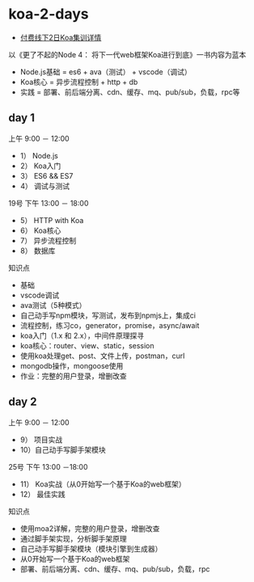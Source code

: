 # koa-2-days

- [付费线下2日Koa集训详情](detail.md)

以《更了不起的Node 4： 将下一代web框架Koa进行到底》一书内容为蓝本

- Node.js基础 = es6 + ava（测试） + vscode（调试）
- Koa核心 = 异步流程控制 + http + db
- 实践 = 部署、前后端分离、cdn、缓存、mq、pub/sub，负载，rpc等

## day 1

上午 9:00 － 12:00

- 1） Node.js
- 2） Koa入门
- 3） ES6 && ES7
- 4） 调试与测试

19号 下午 13:00 － 18:00

- 5） HTTP with Koa
- 6） Koa核心
- 7） 异步流程控制
- 8） 数据库

知识点

- 基础
- vscode调试
- ava测试（5种模式）
- 自己动手写npm模块，写测试，发布到npmjs上，集成ci
- 流程控制，练习co，generator，promise，async/await
- koa入门（1.x 和 2.x），中间件原理探寻
- koa核心：router、view、static，session
- 使用koa处理get、post、文件上传，postman，curl
- mongodb操作，mongoose使用
- 作业：完整的用户登录，增删改查

## day 2

上午 9:00 － 12:00

- 9） 项目实战
- 10）自己动手写脚手架模块

25号 下午 13:00 －18:00

- 11） Koa实战（从0开始写一个基于Koa的web框架）
- 12） 最佳实践

知识点

- 使用moa2详解，完整的用户登录，增删改查
- 通过脚手架实现，分析脚手架原理
- 自己动手写脚手架模块（模块引擎到生成器）
- 从0开始写一个基于Koa的web框架
- 部署、前后端分离、cdn、缓存、mq、pub/sub，负载，rpc
